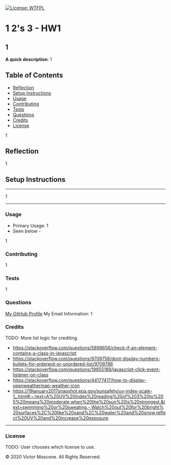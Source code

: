 
[![License: WTFPL](https://img.shields.io/badge/License-WTFPL-brightgreen.svg)](http://www.wtfpl.net/about/)

# 1 2's 3 - HW1

## 1

**A quick description**: 1

## Table of Contents

* [Reflection](#Reflection)
* [Setup Instructions](#Setup-Instructions)
* [Usage](#Usage)
* [Contributing](#Contributing)
* [Tests](#Tests)
* [Questions](#Questions)
* [Credits](#Credits)
* [License](#License)

1

## Reflection

1

## Setup Instructions

---

1

---

### **Usage**

* Primary Usage: 1
* Seen below -

1

### **Contributing**

1

### **Tests**

1

### **Questions**

[My GitHub Profile](https://github.com/1)
My Email Information: 1

### **Credits** 

TODO: More list logic for crediting.
* https://stackoverflow.com/questions/5898656/check-if-an-element-contains-a-class-in-javascript
* https://stackoverflow.com/questions/9709758/dont-display-numbers-bullets-for-ordererd-or-unordered-list/9709788
* https://stackoverflow.com/questions/19655189/javascript-click-event-listener-on-class
* https://stackoverflow.com/questions/44177417/how-to-display-openweathermap-weather-icon
* https://19january2017snapshot.epa.gov/sunsafety/uv-index-scale-1_.html#:~:text=A%20UV%20Index%20reading%20of%203%20to%205%20means%20moderate,when%20the%20sun%20is%20strongest.&text=swimming%20or%20sweating.-,Watch%20out%20for%20bright%20surfaces%2C%20like%20sand%2C%20water%20and%20snow,reflect%20UV%20and%20increase%20exposure.

- - -
### **License**
TODO: User chooses which license to use.

© 2020 Victor Moscone. All Rights Reserved.

